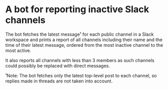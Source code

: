 # A bot for reporting inactive Slack channels

The bot fetches the latest message¹ for each public channel in a Slack workspace and prints a report of all channels including their name and the time of their latest message, ordered from the most inactive channel to the most active.

It also reports all channels with less than 3 members as such channels could possibly be replaced with direct messages.

¹Note: The bot fetches only the latest top-level post to each channel, so replies made in threads are not taken into account.